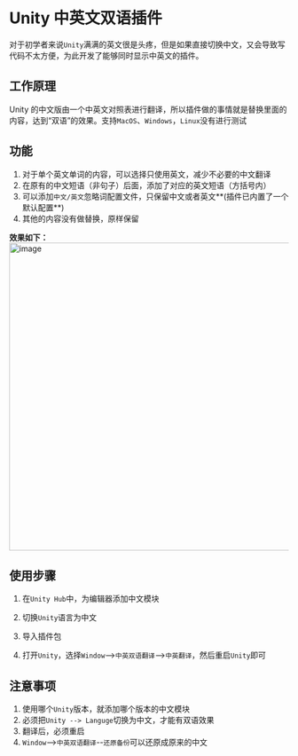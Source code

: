 # Unity 中英文双语插件

对于初学者来说`Unity`满满的英文很是头疼，但是如果直接切换中文，又会导致写代码不太方便，为此开发了能够同时显示中英文的插件。

## 工作原理
Unity 的中文版由一个中英文对照表进行翻译，所以插件做的事情就是替换里面的内容，达到“双语”的效果。支持`MacOS`、`Windows`，`Linux`没有进行测试

## 功能
1. 对于单个英文单词的内容，可以选择只使用英文，减少不必要的中文翻译
2. 在原有的中文短语（非句子）后面，添加了对应的英文短语（方括号内）
3. 可以添加`中文/英文`忽略词配置文件，只保留中文或者英文**(插件已内置了一个默认配置**)
4. 其他的内容没有做替换，原样保留

**效果如下：**
<img width="555" alt="image" src="https://github.com/liu-shx/UnityTranslation/assets/90260874/6243710b-58b6-4c53-9619-473b0b5e3420">

## 使用步骤
1. 在`Unity Hub`中，为编辑器添加中文模块

2. 切换`Unity`语言为中文

3. 导入插件包

4. 打开`Unity`，选择`Window`-->`中英双语翻译`-->`中英翻译`，然后重启`Unity`即可

## 注意事项
1. 使用哪个`Unity`版本，就添加哪个版本的中文模块
2. 必须把`Unity --> Languge`切换为中文，才能有双语效果
3. 翻译后，必须重启
4. `Window`-->`中英双语翻译`--`还原备份`可以还原成原来的中文

